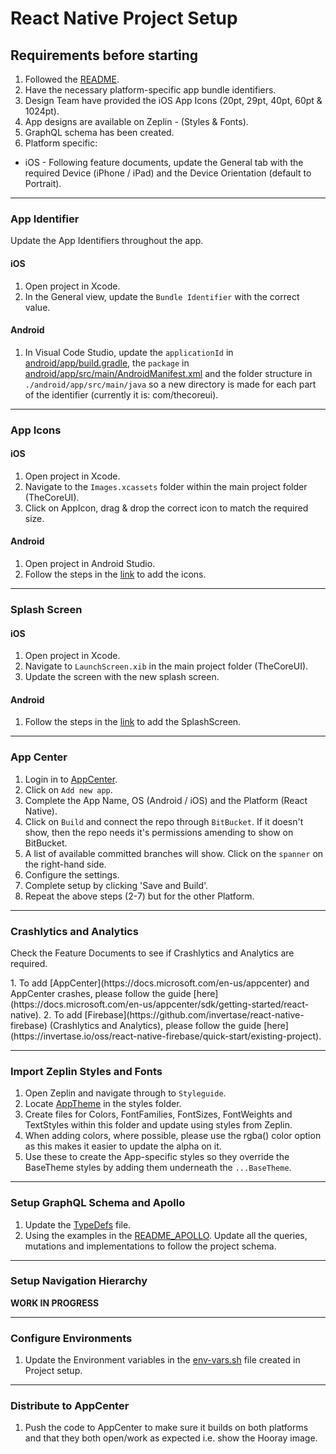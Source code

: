 # React Native Project Setup

## Requirements before starting

1. Followed the [README](./README.md).
2. Have the necessary platform-specific app bundle identifiers.
3. Design Team have provided the iOS App Icons (20pt, 29pt, 40pt, 60pt & 1024pt).
4. App designs are available on Zeplin - (Styles & Fonts).
5. GraphQL schema has been created.
6. Platform specific:

- iOS - Following feature documents, update the General tab with the required Device (iPhone / iPad) and the Device Orientation (default to Portrait).

---

### App Identifier

Update the App Identifiers throughout the app.

#### iOS

1. Open project in Xcode.
2. In the General view, update the `Bundle Identifier` with the correct value.

#### Android

1. In Visual Code Studio, update the `applicationId` in [android/app/build.gradle](./android/app/build.gradle), the `package` in [android/app/src/main/AndroidManifest.xml](./android/app/src/main/AndroidManifest.xml) and the folder structure in `./android/app/src/main/java` so a new directory is made for each part of the identifier (currently it is: com/thecoreui).

---

### App Icons

#### iOS

1. Open project in Xcode.
2. Navigate to the `Images.xcassets` folder within the main project folder (TheCoreUI).
3. Click on AppIcon, drag & drop the correct icon to match the required size.

#### Android

1. Open project in Android Studio.
2. Follow the steps in the [link](https://developer.android.com/studio/write/image-asset-studio#access) to add the icons.

---

### Splash Screen

#### iOS

1. Open project in Xcode.
2. Navigate to `LaunchScreen.xib` in the main project folder (TheCoreUI).
3. Update the screen with the new splash screen.

#### Android

1. Follow the steps in the [link](https://github.com/crazycodeboy/react-native-splash-screen#getting-started) to add the SplashScreen.

---

### App Center

1. Login in to [AppCenter](https://appcenter.ms/orgs/The-Distance/applications).
2. Click on `Add new app`.
3. Complete the App Name, OS (Android / iOS) and the Platform (React Native).
4. Click on `Build` and connect the repo through `BitBucket`. If it doesn't show, then the repo needs it's permissions amending to show on BitBucket.
5. A list of available committed branches will show. Click on the `spanner` on the right-hand side.
6. Configure the settings.
7. Complete setup by clicking 'Save and Build'.
8. Repeat the above steps (2-7) but for the other Platform.

---

### Crashlytics and Analytics

Check the Feature Documents to see if Crashlytics and Analytics are required.

<p>
1. To add [AppCenter](https://docs.microsoft.com/en-us/appcenter) and AppCenter crashes, please follow the guide [here](https://docs.microsoft.com/en-us/appcenter/sdk/getting-started/react-native).
2. To add [Firebase](https://github.com/invertase/react-native-firebase) (Crashlytics and Analytics), please follow the guide [here](https://invertase.io/oss/react-native-firebase/quick-start/existing-project).

---

### Import Zeplin Styles and Fonts

1. Open Zeplin and navigate through to `Styleguide`.
2. Locate [AppTheme](./src/styles/AppTheme.js) in the styles folder.
3. Create files for Colors, FontFamilies, FontSizes, FontWeights and TextStyles within this folder and update using styles from Zeplin.
4. When adding colors, where possible, please use the rgba() color option as this makes it easier to update the alpha on it.
5. Use these to create the App-specific styles so they override the BaseTheme styles by adding them underneath the `...BaseTheme`.

---

### Setup GraphQL Schema and Apollo

1. Update the [TypeDefs](./src/apollo/) file.
2. Using the examples in the [README_APOLLO](./README_APOLLO.md). Update all the queries, mutations and implementations to follow the project schema.

---

### Setup Navigation Hierarchy

**WORK IN PROGRESS**

---

### Configure Environments

1. Update the Environment variables in the [env-vars.sh](./env-vars.sh) file created in Project setup.

---

### Distribute to AppCenter

1. Push the code to AppCenter to make sure it builds on both platforms and that they both open/work as expected i.e. show the Hooray image.
